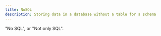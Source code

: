 ```yaml
---
title: NoSQL
description: Storing data in a database without a table for a schema
---
```

"No SQL", or "Not only SQL".
